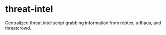 # threat-intel
Centralized threat intel script grabbing information from robtex, urlhaus, and threatcrowd.
